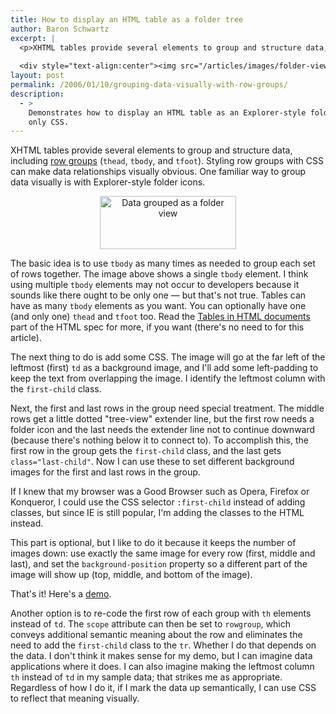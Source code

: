```yaml
---
title: How to display an HTML table as a folder tree
author: Baron Schwartz
excerpt: |
  <p>XHTML tables provide several elements to group and structure data, including <a href="http://www.w3.org/TR/REC-html40/struct/tables.html#rowgroups">row groups</a> (<code>thead</code>, <code>tbody</code>, and <code>tfoot</code>).  Styling row groups with CSS can make data relationships visually obvious.  One familiar way to group data visually is with Explorer-style folder icons.</p>
  
  <div style="text-align:center"><img src="/articles/images/folder-view-slug.png" alt="Data grouped as a folder view" height="85" width="218" /></div>
layout: post
permalink: /2006/01/10/grouping-data-visually-with-row-groups/
description:
  - >
    Demonstrates how to display an HTML table as an Explorer-style folder tree using
    only CSS.
---
```

XHTML tables provide several elements to group and structure data, including [row groups][1] (`thead`, `tbody`, and `tfoot`). Styling row groups with CSS can make data relationships visually obvious. One familiar way to group data visually is with Explorer-style folder icons.

<div style="text-align:center">
  <img src="/articles/images/folder-view-slug.png" alt="Data grouped as a folder view" height="85" width="218" />
</div>

The basic idea is to use `tbody` as many times as needed to group each set of rows together. The image above shows a single `tbody` element. I think using multiple `tbody` elements may not occur to developers because it sounds like there ought to be only one &#8212; but that's not true. Tables can have as many `tbody` elements as you want. You can optionally have one (and only one) `thead` and `tfoot` too. Read the [Tables in HTML documents][2] part of the HTML spec for more, if you want (there's no need to for this article).

The next thing to do is add some CSS. The image will go at the far left of the leftmost (first) `td` as a background image, and I'll add some left-padding to keep the text from overlapping the image. I identify the leftmost column with the `first-child` class.

Next, the first and last rows in the group need special treatment. The middle rows get a little dotted "tree-view" extender line, but the first row needs a folder icon and the last needs the extender line not to continue downward (because there's nothing below it to connect to). To accomplish this, the first row in the group gets the `first-child` class, and the last gets `class="last-child"`. Now I can use these to set different background images for the first and last rows in the group.

If I knew that my browser was a Good Browser such as Opera, Firefox or Konqueror, I could use the CSS selector `:first-child` instead of adding classes, but since IE is still popular, I'm adding the classes to the HTML instead.

This part is optional, but I like to do it because it keeps the number of images down: use exactly the same image for every row (first, middle and last), and set the `background-position` property so a different part of the image will show up (top, middle, and bottom of the image).

That's it! Here's a [demo][3].

Another option is to re-code the first row of each group with `th` elements instead of `td`. The `scope` attribute can then be set to `rowgroup`, which conveys additional semantic meaning about the row and eliminates the need to add the `first-child` class to the `tr`. Whether I do that depends on the data. I don't think it makes sense for my demo, but I can imagine data applications where it does. I can also imagine making the leftmost column `th` instead of `td` in my sample data; that strikes me as appropriate. Regardless of how I do it, if I mark the data up semantically, I can use CSS to reflect that meaning visually.

 [1]: http://www.w3.org/TR/REC-html40/struct/tables.html#rowgroups
 [2]: http://www.w3.org/TR/REC-html40/struct/tables.html
 [3]: /articles/row-groups-folder-demo.html
